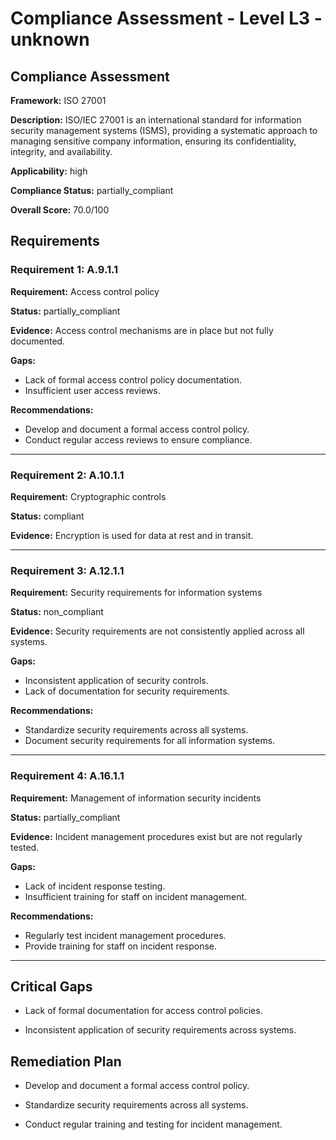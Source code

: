# Compliance Assessment - Level L3 - unknown

## Compliance Assessment

**Framework:** ISO 27001

**Description:** ISO/IEC 27001 is an international standard for information security management systems (ISMS), providing a systematic approach to managing sensitive company information, ensuring its confidentiality, integrity, and availability.

**Applicability:** high

**Compliance Status:** partially_compliant

**Overall Score:** 70.0/100

## Requirements

### Requirement 1: A.9.1.1

**Requirement:** Access control policy

**Status:** partially_compliant

**Evidence:** Access control mechanisms are in place but not fully documented.

**Gaps:**
- Lack of formal access control policy documentation.
- Insufficient user access reviews.

**Recommendations:**
- Develop and document a formal access control policy.
- Conduct regular access reviews to ensure compliance.

---

### Requirement 2: A.10.1.1

**Requirement:** Cryptographic controls

**Status:** compliant

**Evidence:** Encryption is used for data at rest and in transit.

---

### Requirement 3: A.12.1.1

**Requirement:** Security requirements for information systems

**Status:** non_compliant

**Evidence:** Security requirements are not consistently applied across all systems.

**Gaps:**
- Inconsistent application of security controls.
- Lack of documentation for security requirements.

**Recommendations:**
- Standardize security requirements across all systems.
- Document security requirements for all information systems.

---

### Requirement 4: A.16.1.1

**Requirement:** Management of information security incidents

**Status:** partially_compliant

**Evidence:** Incident management procedures exist but are not regularly tested.

**Gaps:**
- Lack of incident response testing.
- Insufficient training for staff on incident management.

**Recommendations:**
- Regularly test incident management procedures.
- Provide training for staff on incident response.

---

## Critical Gaps

- Lack of formal documentation for access control policies.

- Inconsistent application of security requirements across systems.

## Remediation Plan

- Develop and document a formal access control policy.

- Standardize security requirements across all systems.

- Conduct regular training and testing for incident management.

